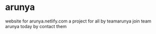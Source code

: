 # arunya
website for arunya.netlify.com
a project for all by teamarunya
join team arunya today by contact them
